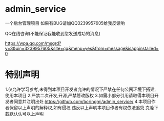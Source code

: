 # admin_service
一个后台管理项目
如果有BUG请加QQ3239957605给我反馈哟

QQ在线咨询(不能保证我能收到您发送成功的消息)

https://wpa.qq.com/msgrd?v=3&uin=3239957605&site=qq&menu=yes&from=message&isappinstalled=0


# 特别声明
1.仅允许学习参考,未得到本项目开发者允许的情况下严禁在任何公网环境下搭建,使用本项目
2.严禁二次开发,开源,严禁篡改版权
3.如需小部分引用请取得本项目开发者同意并注明出处:https://github.com/boringmj/admin_service/
4.本项目作者保留以上声明的解释权,如有侵权,违反以上声明本项目作者有权依法追究
克隆下载默认认可以上声明

